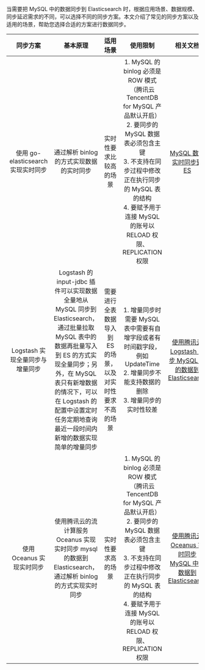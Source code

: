 当需要把 MySQL 中的数据同步到 Elasticsearch 时，根据应用场景、数据规模、同步延迟需求的不同，可以选择不同的同步方案。本文介绍了常见的同步方案以及适用的场景，帮助您选择合适的方案进行数据同步。

|             同步方案        |              基本原理                |             适用场景        |       使用限制       |            相关文档         |
| :------------------------------: | :----------------------: | :------------: | :--------------------: | :-----------------------------------------: |
| 使用 go-elasticsearch 实现实时同步 |    通过解析 binlog 的方式实现数据的实时同步            |    实时性要求比较高的场景        | 1. MySQL 的 binlog 必须是 ROW 模式（腾讯云 TencentDB for MySQL 产品默认开启）</br>2. 要同步的 MySQL 数据表必须包含主键 </br> 3. 不支持在同步过程中修改正在执行同步的 MySQL 表的结构</br>4. 要赋予用于连接 MySQL 的账号以 RELOAD 权限、REPLICATION 权限 | [MySQL 数据实时同步到 ES](https://cloud.tencent.com/document/product/845/35562) |
|  Logstash 实现全量同步与增量同步  | Logstash 的 input-jdbc 插件可以实现数据全量地从 MySQL 同步到 Elasticsearch，通过批量拉取 MySQL 表中的数据再批量写入到 ES 的方式实现全量同步；另外，在 MySQL 表只有新增数据的情况下，可以在 Logstash 的配置中设置定时任务定期地查询最近一段时间内新增的数据实现简单的增量同步 | 需要进行全表数据导入到 ES 的场景，以及对实时性要求不高的场景 | 1. 增量同步时需要 MySQL 表中需要有自增字段或者有时间戳字段，例如 UpdateTime <br>2. 增量同步不能支持数据的删除<br>3. 增量同步的实时性较差 | [使用腾讯云 Logstash 同步 MySQL 中的数据到 Elasticsearch](https://cloud.tencent.com/document/product/845/55159) |
|     使用 Oceanus 实现实时同步      | 使用腾讯云的流计算服务 Oceanus 实现实时同步 mysql 的数据到 Elasticsearch，通过解析 binlog 的方式实现实时同步 |                     实时性要求高的场景                     | 1. MySQL 的 binlog 必须是 ROW 模式（腾讯云 TencentDB for MySQL 产品默认开启）<br>2. 要同步的 MySQL 数据表必须包含主键 <br>3. 不支持在同步过程中修改正在执行同步的 MySQL 表的结构<br>4. 要赋予用于连接 MySQL 的账号以 RELOAD 权限、REPLICATION 权限 | [使用腾讯云 Oceanus 实时同步 MySQL 中的数据到 Elasticsearch](https://cloud.tencent.com/document/product/849/60520) |

